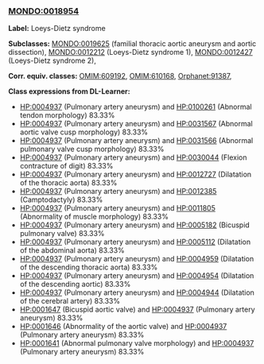 
### [MONDO:0018954](http://purl.obolibrary.org/obo/MONDO_0018954)
**Label:** Loeys-Dietz syndrome

**Subclasses:** [MONDO:0019625](http://purl.obolibrary.org/obo/MONDO_0019625) (familial thoracic aortic aneurysm and aortic dissection), [MONDO:0012212](http://purl.obolibrary.org/obo/MONDO_0012212) (Loeys-Dietz syndrome 1), [MONDO:0012427](http://purl.obolibrary.org/obo/MONDO_0012427) (Loeys-Dietz syndrome 2), 

**Corr. equiv. classes:** [OMIM:609192](http://purl.obolibrary.org/obo/OMIM_609192), [OMIM:610168](http://purl.obolibrary.org/obo/OMIM_610168), [Orphanet:91387](http://www.orpha.net/ORDO/Orphanet_91387), 

**Class expressions from DL-Learner:**

- [HP:0004937](http://purl.obolibrary.org/obo/HP_0004937) (Pulmonary artery aneurysm) and [HP:0100261](http://purl.obolibrary.org/obo/HP_0100261) (Abnormal tendon morphology) 83.33%
- [HP:0004937](http://purl.obolibrary.org/obo/HP_0004937) (Pulmonary artery aneurysm) and [HP:0031567](http://purl.obolibrary.org/obo/HP_0031567) (Abnormal aortic valve cusp morphology) 83.33%
- [HP:0004937](http://purl.obolibrary.org/obo/HP_0004937) (Pulmonary artery aneurysm) and [HP:0031566](http://purl.obolibrary.org/obo/HP_0031566) (Abnormal pulmonary valve cusp morphology) 83.33%
- [HP:0004937](http://purl.obolibrary.org/obo/HP_0004937) (Pulmonary artery aneurysm) and [HP:0030044](http://purl.obolibrary.org/obo/HP_0030044) (Flexion contracture of digit) 83.33%
- [HP:0004937](http://purl.obolibrary.org/obo/HP_0004937) (Pulmonary artery aneurysm) and [HP:0012727](http://purl.obolibrary.org/obo/HP_0012727) (Dilatation of the thoracic aorta) 83.33%
- [HP:0004937](http://purl.obolibrary.org/obo/HP_0004937) (Pulmonary artery aneurysm) and [HP:0012385](http://purl.obolibrary.org/obo/HP_0012385) (Camptodactyly) 83.33%
- [HP:0004937](http://purl.obolibrary.org/obo/HP_0004937) (Pulmonary artery aneurysm) and [HP:0011805](http://purl.obolibrary.org/obo/HP_0011805) (Abnormality of muscle morphology) 83.33%
- [HP:0004937](http://purl.obolibrary.org/obo/HP_0004937) (Pulmonary artery aneurysm) and [HP:0005182](http://purl.obolibrary.org/obo/HP_0005182) (Bicuspid pulmonary valve) 83.33%
- [HP:0004937](http://purl.obolibrary.org/obo/HP_0004937) (Pulmonary artery aneurysm) and [HP:0005112](http://purl.obolibrary.org/obo/HP_0005112) (Dilatation of the abdominal aorta) 83.33%
- [HP:0004937](http://purl.obolibrary.org/obo/HP_0004937) (Pulmonary artery aneurysm) and [HP:0004959](http://purl.obolibrary.org/obo/HP_0004959) (Dilatation of the descending thoracic aorta) 83.33%
- [HP:0004937](http://purl.obolibrary.org/obo/HP_0004937) (Pulmonary artery aneurysm) and [HP:0004954](http://purl.obolibrary.org/obo/HP_0004954) (Dilatation of the descending aortic) 83.33%
- [HP:0004937](http://purl.obolibrary.org/obo/HP_0004937) (Pulmonary artery aneurysm) and [HP:0004944](http://purl.obolibrary.org/obo/HP_0004944) (Dilatation of the cerebral artery) 83.33%
- [HP:0001647](http://purl.obolibrary.org/obo/HP_0001647) (Bicuspid aortic valve) and [HP:0004937](http://purl.obolibrary.org/obo/HP_0004937) (Pulmonary artery aneurysm) 83.33%
- [HP:0001646](http://purl.obolibrary.org/obo/HP_0001646) (Abnormality of the aortic valve) and [HP:0004937](http://purl.obolibrary.org/obo/HP_0004937) (Pulmonary artery aneurysm) 83.33%
- [HP:0001641](http://purl.obolibrary.org/obo/HP_0001641) (Abnormal pulmonary valve morphology) and [HP:0004937](http://purl.obolibrary.org/obo/HP_0004937) (Pulmonary artery aneurysm) 83.33%


